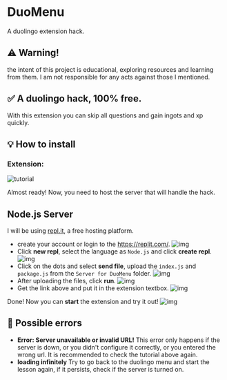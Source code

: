 # DuoMenu
A duolingo extension hack.

## ⚠ Warning!
the intent of this project is educational, exploring resources and learning from them. I am not responsible for any acts against those I mentioned.

## ✅ A duolingo hack, 100% free.
With this extension you can skip all questions and gain ingots and xp quickly.

## 💡 How to install

### Extension:
![tutorial](https://i.imgur.com/85wbUzd.gif)

Almost ready! Now, you need to host the server that will handle the hack.

## Node.js Server

I will be using [repl.it](https://replit.com/), a free hosting platform.

- create your account or login to the https://replit.com/.
![img](https://i.imgur.com/hcGn8Dx.jpg)
- Click **new repl**, select the language as `Node.js` and click **create repl**.
![img](https://i.imgur.com/31yMEzt.jpg)
- Click on the dots and select **send file**, upload the `index.js` and `package.js` from the `Server for DuoMenu` folder.
![img](https://i.imgur.com/25PIeW6.jpg)
- After uploading the files, click **run**.
![img](https://i.imgur.com/x3e9eJ0.jpg)
- Get the link above and put it in the extension textbox.
![img](https://i.imgur.com/ZFWyO3N.jpg)

Done! Now you can **start** the extension and try it out!
![img](https://i.imgur.com/Y2kOwjh.jpg)


## 🐞 Possible errors


- **Error: Server unavailable or invalid URL!**
This error only happens if the server is down, or you didn't configure it correctly, or you entered the wrong url.
It is recommended to check the tutorial above again.
- **loading infinitely**
Try to go back to the duolingo menu and start the lesson again, if it persists, check if the server is turned on.